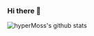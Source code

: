 ### Hi there 👋


![hyperMoss's github stats](https://github-readme-stats-tawny.vercel.app/api?username=hyperMoss&show_icons=true&hide_border=true)
